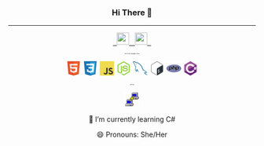 <h3 align="center">Hi There 👋</h3>

---

<p align="center">
 <a target="_blank" href=https://github.com/Sudo-null7/>
  &nbsp;
</a>


<a target="_blank" href=https://twitter.com/NullingParr>
  <img height="25" width="25" src="https://abs.twimg.com/favicons/twitter.ico" />
  &nbsp;
</a>

<a target="_blank" href=https://null.parr.lol >
  <img height="25" width="25" src="https://user-images.githubusercontent.com/70843928/154154241-e49e888d-92eb-4abe-b303-885a5a759d0f.png" fill="#fff"/>
  &nbsp;
</a>
</p>



<p align="center" style="font-size: 2px;">
Here is some Languages I know
</p>
<p align="center">
<img src=https://raw.githubusercontent.com/devicons/devicon/master/icons/html5/html5-original.svg alt=html5 width="30" height="30"/>
<img src=https://raw.githubusercontent.com/devicons/devicon/master/icons/css3/css3-original.svg alt=css3 width="30" height="30"/>
<img src=https://raw.githubusercontent.com/devicons/devicon/master/icons/javascript/javascript-original.svg alt=javascript width="30" height="30"/>
<img src=https://raw.githubusercontent.com/devicons/devicon/master/icons/nodejs/nodejs-original.svg alt=nodejs width="30" height="30"/>
<img src=https://raw.githubusercontent.com/devicons/devicon/master/icons/mysql/mysql-original.svg alt=mysql width="30" height="30"/>
<img src=https://raw.githubusercontent.com/devicons/devicon/master/icons/bash/bash-original.svg alt=bash width="30" height="30"/>
<img src=https://raw.githubusercontent.com/devicons/devicon/master/icons/php/php-original.svg alt=php width="30" height="30"/>
<img src=https://raw.githubusercontent.com/devicons/devicon/master/icons/csharp/csharp-original.svg alt=C# width="30" height="30"/>
</p>
<p align="center" style="font-size: 2px;">
I also use
</p>
<p align="center">
<img src=https://raw.githubusercontent.com/devicons/devicon/master/icons/putty/putty-original.svg alt=Putty width="30" height="30"/>
</p>


<p align="center">🌱 I’m currently learning C#</p>
<p align="center">😄 Pronouns:  She/Her</p>

